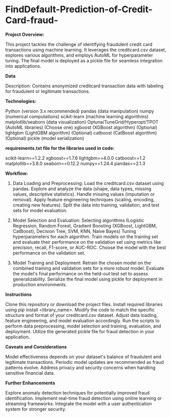 # FindDefault-Prediction-of-Credit-Card-fraud-

**Project Overview:**

This project tackles the challenge of identifying fraudulent credit card transactions using machine learning. It leverages the creditcard.csv dataset, explores various algorithms, and employs AutoML for hyperparameter tuning. The final model is deployed as a pickle file for seamless integration into applications.

**Data**

Description: Contains anonymized creditcard transaction data with labeling for fraudulent or legitimate transactions. 

**Technologies:**

Python (version 3.x recommended)
pandas (data manipulation)
numpy (numerical computations)
scikit-learn (machine learning algorithms)
matplotlib/seaborn (data visualization)
Optuna/TuneGrid/Hyperopt/TPOT (AutoML libraries) (Choose one)
xgboost (XGBoost algorithm) (Optional)
lightgbm (LightGBM algorithm) (Optional)
catboost (CatBoost algorithm) (Optional)
pickle (model serialization)

**requirements.txt file for the libraries used in code:**

scikit-learn==1.2.2
xgboost==1.7.6
lightgbm==4.0.0
catboost==1.2
matplotlib==3.8.0
seaborn==0.12.2
numpy==1.24.4
pandas==2.1.3


**Workflow:**
1. Data Loading and Preprocessing:
   Load the creditcard.csv dataset using pandas.
   Explore and analyze the data (shape, data types, missing values, descriptive statistics).
   Handle missing values (imputation or removal).
   Apply feature engineering techniques (scaling, encoding, creating new features).
   Split the data into training, validation, and test sets for model evaluation.
   
2. Model Selection and Evaluation:
   Selecting algorithms (Logistic Regression, Random Forest,  Gradient Boosting (XGBoost, LightGBM, CatBoost), Decision Tree, SVM, KNN, Naive Bayes)
   Tuning hyperparameters for each algorithm.
   Train models on the training set and evaluate their performance on the validation set using metrics like precision, recall, F1-score, or AUC-ROC.
   Choose the model with the best performance on the validation set.
   
3. Model Training and Deployment:
   Retrain the chosen model on the combined training and validation sets for a more robust model.
   Evaluate the model's final performance on the held-out test set to assess generalizability.
   Serialize the final model using pickle for deployment in production environments.

**Instructions**

Clone this repository or download the project files.
Install required libraries using pip install <library_name>.
Modify the code to match the specific structure and format of your creditcard.csv dataset. Adjust data loading, feature engineering, and model evaluation accordingly.
Run the scripts to perform data preprocessing, model selection and training, evaluation, and deployment.
Utilize the generated pickle file for fraud detection in your application.

**Caveats and Considerations**

Model effectiveness depends on your dataset's balance of fraudulent and legitimate transactions.
Periodic model updates are recommended as fraud patterns evolve.
Address privacy and security concerns when handling sensitive financial data.

**Further Enhancements**

Explore anomaly detection techniques for potentially improved fraud identification.
Implement real-time fraud detection using online learning or streaming frameworks.
Integrate the model with a user authentication system for stronger security.



